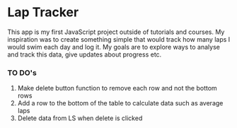 # Lap Tracker  

This app is my first JavaScript project outside of tutorials and courses. My inspiration was to create something simple that would track how many laps I would swim each day and log it. My goals are to explore ways to analyse and track this data, give updates about progress etc.

### TO DO's 

1. Make delete button function to remove each row and not the bottom rows 
2. Add a row to the bottom of the table to calculate data such as average laps 
3. Delete data from LS when delete is clicked